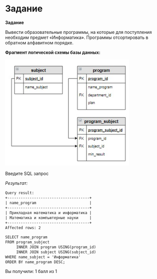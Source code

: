 # Задание

**Задание**

Вывести образовательные программы, на которые для поступления необходим предмет «Информатика». Программы отсортировать в обратном алфавитном порядке.

**Фрагмент логической схемы базы данных:**

<p float="left">
<img src="ab_2.jpg" width="400" />
</p>

Введите SQL запрос

*Результат:*

```mysql
Query result:
+-------------------------------------+
| name_program                        |
+-------------------------------------+
| Прикладная математика и информатика |
| Математика и компьютерные науки     |
+-------------------------------------+
Affected rows: 2
```

```mysql
SELECT name_program
FROM program_subject
     INNER JOIN program USING(program_id)
     INNER JOIN subject USING(subject_id)
WHERE name_subject = 'Информатика'
ORDER BY name_program DESC;
```

Вы получили: 1 балл из 1
